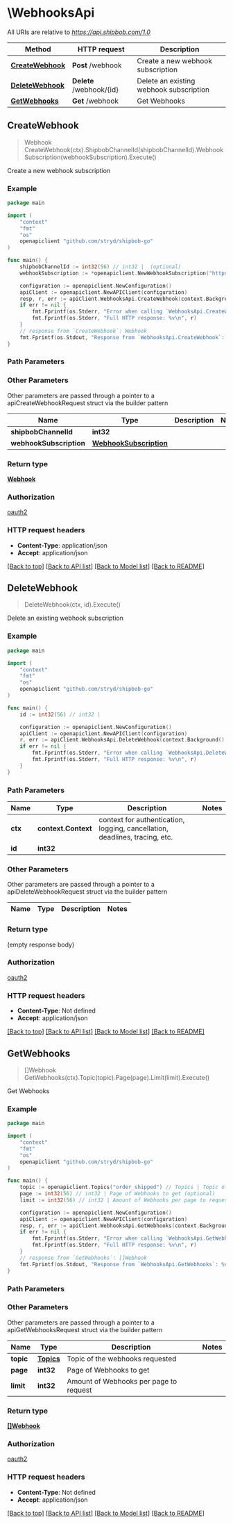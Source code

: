 # \WebhooksApi

All URIs are relative to *https://api.shipbob.com/1.0*

Method | HTTP request | Description
------------- | ------------- | -------------
[**CreateWebhook**](WebhooksApi.md#CreateWebhook) | **Post** /webhook | Create a new webhook subscription
[**DeleteWebhook**](WebhooksApi.md#DeleteWebhook) | **Delete** /webhook/{id} | Delete an existing webhook subscription
[**GetWebhooks**](WebhooksApi.md#GetWebhooks) | **Get** /webhook | Get Webhooks



## CreateWebhook

> Webhook CreateWebhook(ctx).ShipbobChannelId(shipbobChannelId).WebhookSubscription(webhookSubscription).Execute()

Create a new webhook subscription

### Example

```go
package main

import (
    "context"
    "fmt"
    "os"
    openapiclient "github.com/stryd/shipbob-go"
)

func main() {
    shipbobChannelId := int32(56) // int32 |  (optional)
    webhookSubscription := *openapiclient.NewWebhookSubscription("https://mywebsite.com/shipbob/handler", openapiclient.Topics("order_shipped")) // WebhookSubscription |  (optional)

    configuration := openapiclient.NewConfiguration()
    apiClient := openapiclient.NewAPIClient(configuration)
    resp, r, err := apiClient.WebhooksApi.CreateWebhook(context.Background()).ShipbobChannelId(shipbobChannelId).WebhookSubscription(webhookSubscription).Execute()
    if err != nil {
        fmt.Fprintf(os.Stderr, "Error when calling `WebhooksApi.CreateWebhook``: %v\n", err)
        fmt.Fprintf(os.Stderr, "Full HTTP response: %v\n", r)
    }
    // response from `CreateWebhook`: Webhook
    fmt.Fprintf(os.Stdout, "Response from `WebhooksApi.CreateWebhook`: %v\n", resp)
}
```

### Path Parameters



### Other Parameters

Other parameters are passed through a pointer to a apiCreateWebhookRequest struct via the builder pattern


Name | Type | Description  | Notes
------------- | ------------- | ------------- | -------------
 **shipbobChannelId** | **int32** |  | 
 **webhookSubscription** | [**WebhookSubscription**](WebhookSubscription.md) |  | 

### Return type

[**Webhook**](Webhook.md)

### Authorization

[oauth2](../README.md#oauth2)

### HTTP request headers

- **Content-Type**: application/json
- **Accept**: application/json

[[Back to top]](#) [[Back to API list]](../README.md#documentation-for-api-endpoints)
[[Back to Model list]](../README.md#documentation-for-models)
[[Back to README]](../README.md)


## DeleteWebhook

> DeleteWebhook(ctx, id).Execute()

Delete an existing webhook subscription

### Example

```go
package main

import (
    "context"
    "fmt"
    "os"
    openapiclient "github.com/stryd/shipbob-go"
)

func main() {
    id := int32(56) // int32 | 

    configuration := openapiclient.NewConfiguration()
    apiClient := openapiclient.NewAPIClient(configuration)
    r, err := apiClient.WebhooksApi.DeleteWebhook(context.Background(), id).Execute()
    if err != nil {
        fmt.Fprintf(os.Stderr, "Error when calling `WebhooksApi.DeleteWebhook``: %v\n", err)
        fmt.Fprintf(os.Stderr, "Full HTTP response: %v\n", r)
    }
}
```

### Path Parameters


Name | Type | Description  | Notes
------------- | ------------- | ------------- | -------------
**ctx** | **context.Context** | context for authentication, logging, cancellation, deadlines, tracing, etc.
**id** | **int32** |  | 

### Other Parameters

Other parameters are passed through a pointer to a apiDeleteWebhookRequest struct via the builder pattern


Name | Type | Description  | Notes
------------- | ------------- | ------------- | -------------


### Return type

 (empty response body)

### Authorization

[oauth2](../README.md#oauth2)

### HTTP request headers

- **Content-Type**: Not defined
- **Accept**: application/json

[[Back to top]](#) [[Back to API list]](../README.md#documentation-for-api-endpoints)
[[Back to Model list]](../README.md#documentation-for-models)
[[Back to README]](../README.md)


## GetWebhooks

> []Webhook GetWebhooks(ctx).Topic(topic).Page(page).Limit(limit).Execute()

Get Webhooks



### Example

```go
package main

import (
    "context"
    "fmt"
    "os"
    openapiclient "github.com/stryd/shipbob-go"
)

func main() {
    topic := openapiclient.Topics("order_shipped") // Topics | Topic of the webhooks requested (optional)
    page := int32(56) // int32 | Page of Webhooks to get (optional)
    limit := int32(56) // int32 | Amount of Webhooks per page to request (optional)

    configuration := openapiclient.NewConfiguration()
    apiClient := openapiclient.NewAPIClient(configuration)
    resp, r, err := apiClient.WebhooksApi.GetWebhooks(context.Background()).Topic(topic).Page(page).Limit(limit).Execute()
    if err != nil {
        fmt.Fprintf(os.Stderr, "Error when calling `WebhooksApi.GetWebhooks``: %v\n", err)
        fmt.Fprintf(os.Stderr, "Full HTTP response: %v\n", r)
    }
    // response from `GetWebhooks`: []Webhook
    fmt.Fprintf(os.Stdout, "Response from `WebhooksApi.GetWebhooks`: %v\n", resp)
}
```

### Path Parameters



### Other Parameters

Other parameters are passed through a pointer to a apiGetWebhooksRequest struct via the builder pattern


Name | Type | Description  | Notes
------------- | ------------- | ------------- | -------------
 **topic** | [**Topics**](Topics.md) | Topic of the webhooks requested | 
 **page** | **int32** | Page of Webhooks to get | 
 **limit** | **int32** | Amount of Webhooks per page to request | 

### Return type

[**[]Webhook**](Webhook.md)

### Authorization

[oauth2](../README.md#oauth2)

### HTTP request headers

- **Content-Type**: Not defined
- **Accept**: application/json

[[Back to top]](#) [[Back to API list]](../README.md#documentation-for-api-endpoints)
[[Back to Model list]](../README.md#documentation-for-models)
[[Back to README]](../README.md)

